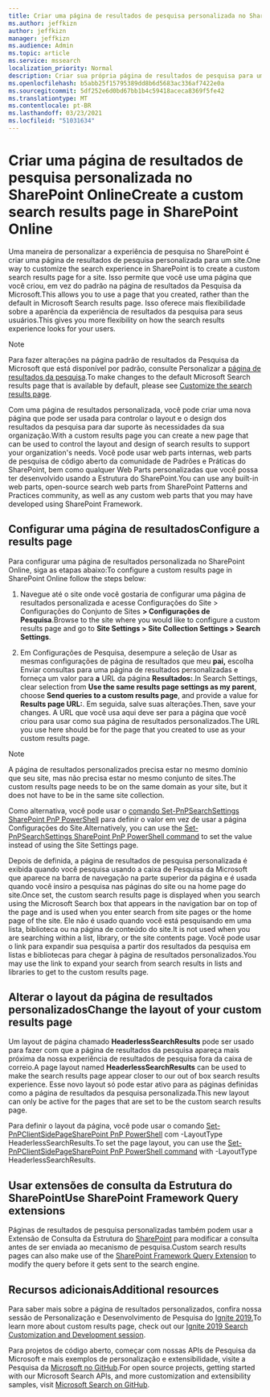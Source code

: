 ```yaml
---
title: Criar uma página de resultados de pesquisa personalizada no SharePoint Online
ms.author: jeffkizn
author: jeffkizn
manager: jeffkizn
ms.audience: Admin
ms.topic: article
ms.service: mssearch
localization_priority: Normal
description: Criar sua própria página de resultados de pesquisa para um site do SharePoint Online
ms.openlocfilehash: b5abb25f15795389dd8b6d5683ac336af7422e0a
ms.sourcegitcommit: 5df252e6d0bd67bb1b4c59418aceca8369f5fe42
ms.translationtype: MT
ms.contentlocale: pt-BR
ms.lasthandoff: 03/23/2021
ms.locfileid: "51031634"
---
```

# <a name="create-a-custom-search-results-page-in-sharepoint-online"></a><span data-ttu-id="76a8f-103">Criar uma página de resultados de pesquisa personalizada no SharePoint Online</span><span class="sxs-lookup"><span data-stu-id="76a8f-103">Create a custom search results page in SharePoint Online</span></span>

<span data-ttu-id="76a8f-104">Uma maneira de personalizar a experiência de pesquisa no SharePoint é criar uma página de resultados de pesquisa personalizada para um site.</span><span class="sxs-lookup"><span data-stu-id="76a8f-104">One way to customize the search experience in SharePoint is to create a custom search results page for a site.</span></span> <span data-ttu-id="76a8f-105">Isso permite que você use uma página que você criou, em vez do padrão na página de resultados da Pesquisa da Microsoft.</span><span class="sxs-lookup"><span data-stu-id="76a8f-105">This allows you to use a page that you created, rather than the default in Microsoft Search results page.</span></span> <span data-ttu-id="76a8f-106">Isso oferece mais flexibilidade sobre a aparência da experiência de resultados da pesquisa para seus usuários.</span><span class="sxs-lookup"><span data-stu-id="76a8f-106">This gives you more flexibility on how the search results experience looks for your users.</span></span>

>[!NOTE]
> <span data-ttu-id="76a8f-107">Para fazer alterações na página padrão de resultados da Pesquisa da Microsoft que está disponível por padrão, consulte Personalizar a [página de resultados da pesquisa](customize-search-page.md).</span><span class="sxs-lookup"><span data-stu-id="76a8f-107">To make changes to the default Microsoft Search results page that is available by default, please see [Customize the search results page](customize-search-page.md).</span></span>

<span data-ttu-id="76a8f-108">Com uma página de resultados personalizada, você pode criar uma nova página que pode ser usada para controlar o layout e o design dos resultados da pesquisa para dar suporte às necessidades da sua organização.</span><span class="sxs-lookup"><span data-stu-id="76a8f-108">With a custom results page you can create a new page that can be used to control the layout and design of search results to support your organization's needs.</span></span> <span data-ttu-id="76a8f-109">Você pode usar web parts internas, web parts de pesquisa de código aberto da comunidade de Padrões e Práticas do SharePoint, bem como qualquer Web Parts personalizadas que você possa ter desenvolvido usando a Estrutura do SharePoint.</span><span class="sxs-lookup"><span data-stu-id="76a8f-109">You can use any built-in web parts, open-source search web parts from SharePoint Patterns and Practices community, as well as any custom web parts that you may have developed using SharePoint Framework.</span></span>

## <a name="configure-a-results-page"></a><span data-ttu-id="76a8f-110">Configurar uma página de resultados</span><span class="sxs-lookup"><span data-stu-id="76a8f-110">Configure a results page</span></span>

<span data-ttu-id="76a8f-111">Para configurar uma página de resultados personalizada no SharePoint Online, siga as etapas abaixo:</span><span class="sxs-lookup"><span data-stu-id="76a8f-111">To configure a custom results page in SharePoint Online follow the steps below:</span></span>

1. <span data-ttu-id="76a8f-112">Navegue até o site onde você gostaria de configurar uma página de resultados personalizada e acesse Configurações do Site > Configurações do Conjunto de Sites **> Configurações de Pesquisa**.</span><span class="sxs-lookup"><span data-stu-id="76a8f-112">Browse to the site where you would like to configure a custom results page and go to **Site Settings > Site Collection Settings > Search Settings**.</span></span>

2. <span data-ttu-id="76a8f-113">Em Configurações de Pesquisa, desempure a seleção de Usar as mesmas configurações de página de resultados que meu **pai,** escolha Enviar consultas para uma página de resultados personalizadas e forneça um valor para **a** URL da página **Resultados:**.</span><span class="sxs-lookup"><span data-stu-id="76a8f-113">In Search Settings, clear selection from **Use the same results page settings as my parent**, choose **Send queries to a custom results page**, and provide a value for **Results page URL:**.</span></span> <span data-ttu-id="76a8f-114">Em seguida, salve suas alterações.</span><span class="sxs-lookup"><span data-stu-id="76a8f-114">Then, save your changes.</span></span> <span data-ttu-id="76a8f-115">A URL que você usa aqui deve ser para a página que você criou para usar como sua página de resultados personalizados.</span><span class="sxs-lookup"><span data-stu-id="76a8f-115">The URL you use here should be for the page that you created to use as your custom results page.</span></span>

>[!NOTE]
> <span data-ttu-id="76a8f-116">A página de resultados personalizados precisa estar no mesmo domínio que seu site, mas não precisa estar no mesmo conjunto de sites.</span><span class="sxs-lookup"><span data-stu-id="76a8f-116">The custom results page needs to be on the same domain as your site, but it does not have to be in the same site collection.</span></span>  

<span data-ttu-id="76a8f-117">Como alternativa, você pode usar o [comando Set-PnPSearchSettings SharePoint PnP PowerShell](/powershell/module/sharepoint-pnp/set-pnpsearchsettings?view=sharepoint-ps) para definir o valor em vez de usar a página Configurações do Site.</span><span class="sxs-lookup"><span data-stu-id="76a8f-117">Alternatively, you can use the [Set-PnPSearchSettings SharePoint PnP PowerShell command](/powershell/module/sharepoint-pnp/set-pnpsearchsettings?view=sharepoint-ps) to set the value instead of using the Site Settings page.</span></span>

<span data-ttu-id="76a8f-118">Depois de definida, a página de resultados de pesquisa personalizada é exibida quando você pesquisa usando a caixa de Pesquisa da Microsoft que aparece na barra de navegação na parte superior da página e é usada quando você insiro a pesquisa nas páginas do site ou na home page do site.</span><span class="sxs-lookup"><span data-stu-id="76a8f-118">Once set, the custom search results page is displayed when you search using the Microsoft Search box that appears in the navigation bar on top of the page and is used when you enter search from site pages or the home page of the site.</span></span> <span data-ttu-id="76a8f-119">Ele não é usado quando você está pesquisando em uma lista, biblioteca ou na página de conteúdo do site.</span><span class="sxs-lookup"><span data-stu-id="76a8f-119">It is not used when you are searching within a list, library, or the site contents page.</span></span> <span data-ttu-id="76a8f-120">Você pode usar o link para expandir sua pesquisa a partir dos resultados da pesquisa em listas e bibliotecas para chegar à página de resultados personalizados.</span><span class="sxs-lookup"><span data-stu-id="76a8f-120">You may use the link to expand your search from search results in lists and libraries to get to the custom results page.</span></span>

## <a name="change-the-layout-of-your-custom-results-page"></a><span data-ttu-id="76a8f-121">Alterar o layout da página de resultados personalizados</span><span class="sxs-lookup"><span data-stu-id="76a8f-121">Change the layout of your custom results page</span></span>

<span data-ttu-id="76a8f-122">Um layout de página chamado **HeaderlessSearchResults** pode ser usado para fazer com que a página de resultados da pesquisa apareça mais próxima da nossa experiência de resultados de pesquisa fora da caixa de correio.</span><span class="sxs-lookup"><span data-stu-id="76a8f-122">A page layout named **HeaderlessSearchResults** can be used to make the search results page appear closer to our out of box search results experience.</span></span> <span data-ttu-id="76a8f-123">Esse novo layout só pode estar ativo para as páginas definidas como a página de resultados da pesquisa personalizada.</span><span class="sxs-lookup"><span data-stu-id="76a8f-123">This new layout can only be active for the pages that are set to be the custom search results page.</span></span>

<span data-ttu-id="76a8f-124">Para definir o layout da página, você pode usar o comando [Set-PnPClientSidePageSharePoint PnP PowerShell](/powershell/module/sharepoint-pnp/set-pnpclientsidepage?view=sharepoint-ps) com -LayoutType HeaderlessSearchResults.</span><span class="sxs-lookup"><span data-stu-id="76a8f-124">To set the page layout, you can use the [Set-PnPClientSidePageSharePoint PnP PowerShell command](/powershell/module/sharepoint-pnp/set-pnpclientsidepage?view=sharepoint-ps) with -LayoutType HeaderlessSearchResults.</span></span>

## <a name="use-sharepoint-framework-query-extensions"></a><span data-ttu-id="76a8f-125">Usar extensões de consulta da Estrutura do SharePoint</span><span class="sxs-lookup"><span data-stu-id="76a8f-125">Use SharePoint Framework Query extensions</span></span>

<span data-ttu-id="76a8f-126">Páginas de resultados de pesquisa personalizadas também podem usar a Extensão de Consulta da Estrutura do [SharePoint](/sharepoint/dev/spfx/building-search-extensions) para modificar a consulta antes de ser enviada ao mecanismo de pesquisa.</span><span class="sxs-lookup"><span data-stu-id="76a8f-126">Custom search results pages can also make use of the [SharePoint Framework Query Extension](/sharepoint/dev/spfx/building-search-extensions) to modify the query before it gets sent to the search engine.</span></span>

## <a name="additional-resources"></a><span data-ttu-id="76a8f-127">Recursos adicionais</span><span class="sxs-lookup"><span data-stu-id="76a8f-127">Additional resources</span></span>

<span data-ttu-id="76a8f-128">Para saber mais sobre a página de resultados personalizados, confira nossa sessão de Personalização e Desenvolvimento de Pesquisa do [Ignite 2019.](https://myignite.techcommunity.microsoft.com/sessions/85238?source=sessions)</span><span class="sxs-lookup"><span data-stu-id="76a8f-128">To learn more about custom results page, check out our [Ignite 2019 Search Customization and Development session](https://myignite.techcommunity.microsoft.com/sessions/85238?source=sessions).</span></span>

<span data-ttu-id="76a8f-129">Para projetos de código aberto, começar com nossas APIs de Pesquisa da Microsoft e mais exemplos de personalização e extensibilidade, visite a Pesquisa da [Microsoft no GitHub](https://github.com/microsoft-search).</span><span class="sxs-lookup"><span data-stu-id="76a8f-129">For open source projects, getting started with our Microsoft Search APIs, and more customization and extensibility samples, visit [Microsoft Search on GitHub](https://github.com/microsoft-search).</span></span>